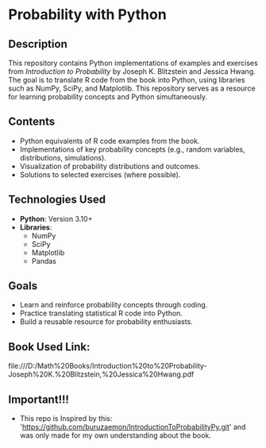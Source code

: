 # Probability with Python
## Description
This repository contains Python implementations of examples and exercises from *Introduction to Probability* by Joseph K. Blitzstein and Jessica Hwang. The goal is to translate R code from the book into Python, using libraries such as NumPy, SciPy, and Matplotlib. This repository serves as a resource for learning probability concepts and Python simultaneously.

## Contents
- Python equivalents of R code examples from the book.
- Implementations of key probability concepts (e.g., random variables, distributions, simulations).
- Visualization of probability distributions and outcomes.
- Solutions to selected exercises (where possible).

## Technologies Used
- **Python**: Version 3.10+
- **Libraries**: 
  - NumPy
  - SciPy
  - Matplotlib
  - Pandas

## Goals
- Learn and reinforce probability concepts through coding.
- Practice translating statistical R code into Python.
- Build a reusable resource for probability enthusiasts.

## Book Used Link:
file:///D:/Math%20Books/Introduction%20to%20Probability-Joseph%20K.%20Blitzstein,%20Jessica%20Hwang.pdf

## Important!!!
- This repo is Inspired by this: 'https://github.com/buruzaemon/IntroductionToProbabilityPy.git' and was only made for my own understanding about the book.

